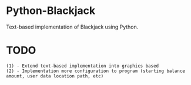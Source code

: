 # Python-Blackjack
Text-based implementation of Blackjack using Python.

# TODO
	(1) - Extend text-based implementation into graphics based
	(2) - Implementation more configuration to program (starting balance amount, user data location path, etc)